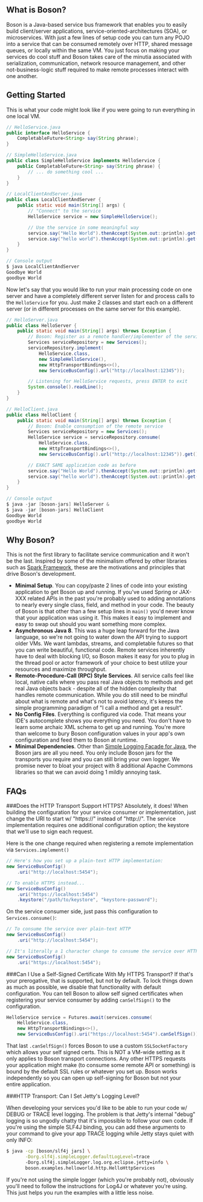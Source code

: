 What is Boson?
---------------

Boson is a Java-based service bus framework that enables you to easily build client/server applications, service-oriented-architectures (SOA), or microservices. With just a few lines of setup code you can turn any POJO into a service that can be consumed remotely over HTTP, shared message queues, or locally within the same VM. You just focus on making your services do cool stuff and Boson takes care of the minutia associated with serialization, communication, network resource management, and other not-business-logic stuff required to make remote processes interact with one another.

Getting Started
---------------
This is what your code might look like if you were going to run everything in one local VM.

```java
// HelloService.java
public interface HelloService {
    CompletableFuture<String> say(String phrase);
}

// SimpleHelloService.java
public class SimpleHelloService implements HelloService {
    public CompletableFuture<String> say(String phrase) {
        // ... do something cool ...
    }
}

// LocalClientAndServer.java
public class LocalClientAndServer {
    public static void main(String[] args) {
        // "Connect" to the service
        HelloService service = new SimpleHelloService();

        // Use the service in some meaningful way
        service.say("Hello World").thenAccept(System.out::println).get();
        service.say("hello world").thenAccept(System.out::println).get();
    }
}

// Console output
$ java LocalClientAndServer
Goodbye World
goodbye World
```
Now let's say that you would like to run your main processing code on one server and have a completely different server listen for and process calls to the ```HelloService``` for you. Just make 2 classes and start each on a different server (or in different processes on the same server for this example).

```java
// HelloServer.java
public class HelloServer {
    public static void main(String[] args) throws Exception {
        // Boson: Register as a remote handler/implementer of the service
        Services serviceRepository = new Services();
        serviceRepository.implement(
            HelloService.class,
            new SimpleHelloService(),
            new HttpTransportBindings<>(),
            new ServiceBusConfig().url("http://localhost:12345"));

        // Listening for HelloService requests, press ENTER to exit
        System.console().readLine();
    }
}

// HelloClient.java
public class HelloClient {
    public static void main(String[] args) throws Exception {
        // Boson: Enable consumption of the remote service
        Services serviceRepository = new Services();
        HelloService service = serviceRepository.consume(
            HelloService.class,
            new HttpTransportBindings<>(),
            new ServiceBusConfig().url("http://localhost:12345")).get();

        // EXACT SAME application code as before
        service.say("Hello World").thenAccept(System.out::println).get();
        service.say("hello world").thenAccept(System.out::println).get();
    }
}

// Console output
$ java -jar [boson-jars] HelloServer &
$ java -jar [boson-jars] HelloClient
Goodbye World
goodbye World
```

Why Boson?
---------------
This is not the first library to facilitate service communication and it won't be the last. Inspired by some of the minimalism offered by other libraries such as [Spark Framework](http://sparkjava.com), these are the motivations and principles that drive Boson's development.

 - **Minimal Setup**. You can copy/paste 2 lines of code into your existing application to get Boson up and running. If you've used Spring or JAX-XXX related APIs in the past you're probably used to adding annotations to nearly every single class, field, and method in your code. The beauty of Boson is that other than a few setup lines in ```main()``` you'd never know that your application was using it. This makes it easy to implement and easy to swap out should you want something more complex.
 - **Asynchronous Java 8**. This was a huge leap forward for the Java language, so we're not going to water down the API trying to support older VMs. We want lambdas, streams, and completable futures so that you can write beautiful, functional code. Remote services inherently have to deal with blocking I/O, so Boson makes it easy for you to plug in the thread pool or actor framework of your choice to best utilize your resources and maximize throughput.
 - **Remote-Procedure-Call (RPC) Style Services**. All service calls feel like local, native calls where you pass real Java objects to methods and get real Java objects back - despite all of the hidden complexity that handles remote communication. While you do still need to be mindful about what is remote and what's not to avoid latency, it's keeps the simple programming paradigm of "I call a method and get a result".
 - **No Config Files**. Everything is configured via code. That means your IDE's autocomplete shows you everything you need. You don't have to learn some archaic XML schema to get up and running. You're more than welcome to bury Boson configuration values in your app's own configuration and feed them to Boson at runtime.
 - **Minimal Dependencies**. Other than [Simple Logging Facade for Java](http://www.slf4j.org/), the Boson jars are all you need. You only include Boson jars for the transports you require and you can still bring your own logger. We promise never to bloat your project with 8 additional Apache Commons libraries so that we can avoid doing 1 mildly annoying task.

FAQs
---------------

###Does the HTTP Transport Support HTTPS?
Absolutely, it does! When building the configuration for your service consumer or implementation, just change the URI to start w/ "https://" instead of "http://". The service implementation requires one additional configuration option; the keystore that we'll use to sign each request.

Here is the one change required when registering a remote implementation via ```Services.implement()```
```java
// Here's how you set up a plain-text HTTP implementation:
new ServiceBusConfig()
    .uri("http://localhost:5454");

// To enable HTTPS instead...
new ServiceBusConfig()
    .uri("https://localhost:5454")
    .keystore("/path/to/keystore", "keystore-password");
```

On the service consumer side, just pass this configuration to ```Services.consume()```:

```java
// To consume the service over plain-text HTTP
new ServiceBusConfig()
    .uri("http://localhost:5454");

// It's literally a 1 character change to consume the service over HTTPS
new ServiceBusConfig()
    .uri("https://localhost:5454");
```

###Can I Use a Self-Signed Certificate With My HTTPS Transport?
If that's your prerogative, that is supported, but not by default. To lock things down as much as possible, we disable that functionality with default configuration. You can tell Boson to allow self signed certificates when registering your service consumer by adding ```canSelfSign()``` to the configuration.
 
```java
HelloService service = Futures.await(services.consume(
    HelloService.class,
    new HttpTransportBindings<>(),
    new ServiceBusConfig().uri("https://localhost:5454").canSelfSign()));
```

That last ```.canSelfSign()``` forces Boson to use a custom ```SSLSocketFactory``` which allows your self signed certs. This is NOT a VM-wide setting as it only applies to Boson transport connections. Any other HTTPS requests your application might make (to consume some remote API or something) is bound by the default SSL rules or whatever you set up. Boson works independently so you can open up self-signing for Boson but not your entire application.

###HTTP Transport: Can I Set Jetty's Logging Level?

When developing your services you'd like to be able to run your code w/ DEBUG or TRACE level logging. The problem is that Jetty's internal "debug" logging is so ungodly chatty that it's impossible to follow your own code. If you're using the simple SLF4J binding, you can add these arguments to your command to give your app TRACE logging while Jetty stays quiet with only INFO:

```bash
$ java -cp [boson/slf4j jars] \
       -Dorg.slf4j.simpleLogger.defaultLogLevel=trace
       -Dorg.slf4j.simpleLogger.log.org.eclipse.jetty=info \
       boson.examples.helloworld.http.HelloHttpServices
```
If you're not using the simple logger (which you're probably not), obviously you'll need to follow the instructions for Log4J or whatever you're using. This just helps you run the examples with a little less noise.